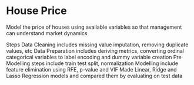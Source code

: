 # House Price


Model the price of houses using available variables so that management can understand market dynamics

Steps
Data Cleaning includes missing value imputation, removing duplicate values, etc
Data Preparation includes deriving metrics, converting ordinal categorical variables to label encoding and dummy variable creation
Pre Modelling steps include train test split, normalization
Modelling include feature elimination using RFE, p-value and VIF
Made Linear, Ridge and Lasso Regression models and compared them by evaluating on test data
